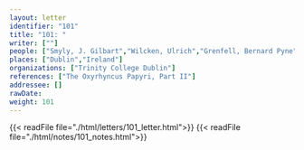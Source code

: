 ```yaml
---
layout: letter
identifier: "101"
title: "101: "
writer: [""]
people: ["Smyly, J. Gilbart","Wilcken, Ulrich","Grenfell, Bernard Pyne"]
places: ["Dublin","Ireland"]
organizations: ["Trinity College Dublin"]
references: ["The Oxyrhyncus Papyri, Part II"]
addressee: []
rawDate: 
weight: 101
---
```

{{< readFile file="./html/letters/101_letter.html">}}
{{< readFile file="./html/notes/101_notes.html">}}